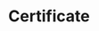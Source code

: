 ---
title: Certificate
menu:
  product_voyager_8.0.1:
    identifier: certificate-guides
    name: Certificate
    parent: guides
    weight: 80
menu_name: product_voyager_8.0.1
---
